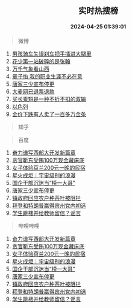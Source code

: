 <div align="center"><h2>实时热搜榜</h2><h4>2024-04-25 01:39:01</h4></div>

> 微博  

1. [男孩骑车失误刹车把手插进大腿里](https://s.weibo.com/weibo?q=%23%E7%94%B7%E5%AD%A9%E9%AA%91%E8%BD%A6%E5%A4%B1%E8%AF%AF%E5%88%B9%E8%BD%A6%E6%8A%8A%E6%89%8B%E6%8F%92%E8%BF%9B%E5%A4%A7%E8%85%BF%E9%87%8C%23&t=31&band_rank=1&Refer=top)<br />
2. [花少第一站破碎的是张翰](https://s.weibo.com/weibo?q=%23%E8%8A%B1%E5%B0%91%E7%AC%AC%E4%B8%80%E7%AB%99%E7%A0%B4%E7%A2%8E%E7%9A%84%E6%98%AF%E5%BC%A0%E7%BF%B0%23&t=31&band_rank=2&Refer=top)<br />
3. [万千气象看山西](https://s.weibo.com/weibo?q=%23%E4%B8%87%E5%8D%83%E6%B0%94%E8%B1%A1%E7%9C%8B%E5%B1%B1%E8%A5%BF%23&t=31&band_rank=3&Refer=top)<br />
4. [章子怡 我的职业生涯不必在意](https://s.weibo.com/weibo?q=%E7%AB%A0%E5%AD%90%E6%80%A1%20%E6%88%91%E7%9A%84%E8%81%8C%E4%B8%9A%E7%94%9F%E6%B6%AF%E4%B8%8D%E5%BF%85%E5%9C%A8%E6%84%8F&t=31&band_rank=4&Refer=top)<br />
5. [唐家三少宣布停更](https://s.weibo.com/weibo?q=%23%E5%94%90%E5%AE%B6%E4%B8%89%E5%B0%91%E5%AE%A3%E5%B8%83%E5%81%9C%E6%9B%B4%23&t=31&band_rank=5&Refer=top)<br />
6. [大麦网已退票退款](https://s.weibo.com/weibo?q=%23%E5%A4%A7%E9%BA%A6%E7%BD%91%E5%B7%B2%E9%80%80%E7%A5%A8%E9%80%80%E6%AC%BE%23&t=31&band_rank=6&Refer=top)<br />
7. [买长乘短是一种不折不扣的双输](https://s.weibo.com/weibo?q=%23%E4%B9%B0%E9%95%BF%E4%B9%98%E7%9F%AD%E6%98%AF%E4%B8%80%E7%A7%8D%E4%B8%8D%E6%8A%98%E4%B8%8D%E6%89%A3%E7%9A%84%E5%8F%8C%E8%BE%93%23&t=31&band_rank=7&Refer=top)<br />
8. [以色列](https://s.weibo.com/weibo?q=%E4%BB%A5%E8%89%B2%E5%88%97&t=31&band_rank=8&Refer=top)<br />
9. [金价下跌有人卖了一百多万金条](https://s.weibo.com/weibo?q=%23%E9%87%91%E4%BB%B7%E4%B8%8B%E8%B7%8C%E6%9C%89%E4%BA%BA%E5%8D%96%E4%BA%86%E4%B8%80%E7%99%BE%E5%A4%9A%E4%B8%87%E9%87%91%E6%9D%A1%23&t=31&band_rank=9&Refer=top)<br />

> 知乎  


> 百度  

1. [奋力谱写西部大开发新篇章](https://www.baidu.com/s?wd=%E5%A5%8B%E5%8A%9B%E8%B0%B1%E5%86%99%E8%A5%BF%E9%83%A8%E5%A4%A7%E5%BC%80%E5%8F%91%E6%96%B0%E7%AF%87%E7%AB%A0&sa=fyb_news&rsv_dl=fyb_news)<br />
2. [贪官靳东受贿100万现金藏床底](https://www.baidu.com/s?wd=%E8%B4%AA%E5%AE%98%E9%9D%B3%E4%B8%9C%E5%8F%97%E8%B4%BF100%E4%B8%87%E7%8E%B0%E9%87%91%E8%97%8F%E5%BA%8A%E5%BA%95&sa=fyb_news&rsv_dl=fyb_news)<br />
3. [女子体验荷兰200元一晚的民宿](https://www.baidu.com/s?wd=%E5%A5%B3%E5%AD%90%E4%BD%93%E9%AA%8C%E8%8D%B7%E5%85%B0200%E5%85%83%E4%B8%80%E6%99%9A%E7%9A%84%E6%B0%91%E5%AE%BF&sa=fyb_news&rsv_dl=fyb_news)<br />
4. [星火成炬｜宇宙级别的浪漫](https://www.baidu.com/s?wd=%E6%98%9F%E7%81%AB%E6%88%90%E7%82%AC%EF%BD%9C%E5%AE%87%E5%AE%99%E7%BA%A7%E5%88%AB%E7%9A%84%E6%B5%AA%E6%BC%AB&sa=fyb_news&rsv_dl=fyb_news)<br />
5. [国企干部沉迷当“榜一大哥”](https://www.baidu.com/s?wd=%E5%9B%BD%E4%BC%81%E5%B9%B2%E9%83%A8%E6%B2%89%E8%BF%B7%E5%BD%93%E2%80%9C%E6%A6%9C%E4%B8%80%E5%A4%A7%E5%93%A5%E2%80%9D&sa=fyb_news&rsv_dl=fyb_news)<br />
6. [唐家三少宣布停更](https://www.baidu.com/s?wd=%E5%94%90%E5%AE%B6%E4%B8%89%E5%B0%91%E5%AE%A3%E5%B8%83%E5%81%9C%E6%9B%B4&sa=fyb_news&rsv_dl=fyb_news)<br />
7. [镇政府回应农户种茶叶被阻拦](https://www.baidu.com/s?wd=%E9%95%87%E6%94%BF%E5%BA%9C%E5%9B%9E%E5%BA%94%E5%86%9C%E6%88%B7%E7%A7%8D%E8%8C%B6%E5%8F%B6%E8%A2%AB%E9%98%BB%E6%8B%A6&sa=fyb_news&rsv_dl=fyb_news)<br />
8. [拜登和特朗普赢得宾州党内初选](https://www.baidu.com/s?wd=%E6%8B%9C%E7%99%BB%E5%92%8C%E7%89%B9%E6%9C%97%E6%99%AE%E8%B5%A2%E5%BE%97%E5%AE%BE%E5%B7%9E%E5%85%9A%E5%86%85%E5%88%9D%E9%80%89&sa=fyb_news&rsv_dl=fyb_news)<br />
9. [学生跳楼并给教师留信？谣言](https://www.baidu.com/s?wd=%E5%AD%A6%E7%94%9F%E8%B7%B3%E6%A5%BC%E5%B9%B6%E7%BB%99%E6%95%99%E5%B8%88%E7%95%99%E4%BF%A1%EF%BC%9F%E8%B0%A3%E8%A8%80&sa=fyb_news&rsv_dl=fyb_news)<br />

> 哔哩哔哩  

1. [奋力谱写西部大开发新篇章](https://www.baidu.com/s?wd=%E5%A5%8B%E5%8A%9B%E8%B0%B1%E5%86%99%E8%A5%BF%E9%83%A8%E5%A4%A7%E5%BC%80%E5%8F%91%E6%96%B0%E7%AF%87%E7%AB%A0&sa=fyb_news&rsv_dl=fyb_news)<br />
2. [贪官靳东受贿100万现金藏床底](https://www.baidu.com/s?wd=%E8%B4%AA%E5%AE%98%E9%9D%B3%E4%B8%9C%E5%8F%97%E8%B4%BF100%E4%B8%87%E7%8E%B0%E9%87%91%E8%97%8F%E5%BA%8A%E5%BA%95&sa=fyb_news&rsv_dl=fyb_news)<br />
3. [女子体验荷兰200元一晚的民宿](https://www.baidu.com/s?wd=%E5%A5%B3%E5%AD%90%E4%BD%93%E9%AA%8C%E8%8D%B7%E5%85%B0200%E5%85%83%E4%B8%80%E6%99%9A%E7%9A%84%E6%B0%91%E5%AE%BF&sa=fyb_news&rsv_dl=fyb_news)<br />
4. [星火成炬｜宇宙级别的浪漫](https://www.baidu.com/s?wd=%E6%98%9F%E7%81%AB%E6%88%90%E7%82%AC%EF%BD%9C%E5%AE%87%E5%AE%99%E7%BA%A7%E5%88%AB%E7%9A%84%E6%B5%AA%E6%BC%AB&sa=fyb_news&rsv_dl=fyb_news)<br />
5. [国企干部沉迷当“榜一大哥”](https://www.baidu.com/s?wd=%E5%9B%BD%E4%BC%81%E5%B9%B2%E9%83%A8%E6%B2%89%E8%BF%B7%E5%BD%93%E2%80%9C%E6%A6%9C%E4%B8%80%E5%A4%A7%E5%93%A5%E2%80%9D&sa=fyb_news&rsv_dl=fyb_news)<br />
6. [唐家三少宣布停更](https://www.baidu.com/s?wd=%E5%94%90%E5%AE%B6%E4%B8%89%E5%B0%91%E5%AE%A3%E5%B8%83%E5%81%9C%E6%9B%B4&sa=fyb_news&rsv_dl=fyb_news)<br />
7. [镇政府回应农户种茶叶被阻拦](https://www.baidu.com/s?wd=%E9%95%87%E6%94%BF%E5%BA%9C%E5%9B%9E%E5%BA%94%E5%86%9C%E6%88%B7%E7%A7%8D%E8%8C%B6%E5%8F%B6%E8%A2%AB%E9%98%BB%E6%8B%A6&sa=fyb_news&rsv_dl=fyb_news)<br />
8. [拜登和特朗普赢得宾州党内初选](https://www.baidu.com/s?wd=%E6%8B%9C%E7%99%BB%E5%92%8C%E7%89%B9%E6%9C%97%E6%99%AE%E8%B5%A2%E5%BE%97%E5%AE%BE%E5%B7%9E%E5%85%9A%E5%86%85%E5%88%9D%E9%80%89&sa=fyb_news&rsv_dl=fyb_news)<br />
9. [学生跳楼并给教师留信？谣言](https://www.baidu.com/s?wd=%E5%AD%A6%E7%94%9F%E8%B7%B3%E6%A5%BC%E5%B9%B6%E7%BB%99%E6%95%99%E5%B8%88%E7%95%99%E4%BF%A1%EF%BC%9F%E8%B0%A3%E8%A8%80&sa=fyb_news&rsv_dl=fyb_news)<br />
